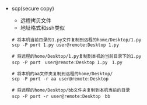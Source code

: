 * scp(secure copy)

  * 远程拷贝文件
  * 地址格式和ssh类似

  ```
  # 将本机当前目录的1.py文件复制到远程的home/Desktop/1.py
  scp -P port 1.py user@remote:Desktop 1.py
  
  # 将远程的home/Desktop/1.py复制到本机的当前目录下的1.py
  scp -P port　user@remote:Desktop 1.py　1.py
  
  # 将本机的aa文件夹复制到远程的home/Desktop/
  scp -P port -r aa user@remote:Desktop 
  
  # 将远程的home/Desktop/bb文件夹复制到本机当前的目录
  scp -P port -r user@remote:Desktop　bb
  ```

  

